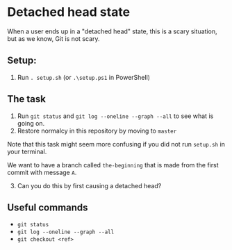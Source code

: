 # Detached head state

When a user ends up in a "detached head" state, this is a scary situation, but as we know, Git is not scary.

## Setup:

1. Run `. setup.sh` (or `.\setup.ps1` in PowerShell)

## The task

1. Run `git status` and `git log --oneline --graph --all` to see what is going on.
2. Restore normalcy in this repository by moving to `master`

Note that this task might seem more confusing if you did not run `setup.sh` in your terminal.

We want to have a branch called `the-beginning` that is made from the first commit with message `A`. 

3. Can you do this by first causing a detached head?

## Useful commands

- `git status`
- `git log --oneline --graph --all`
- `git checkout <ref>`

